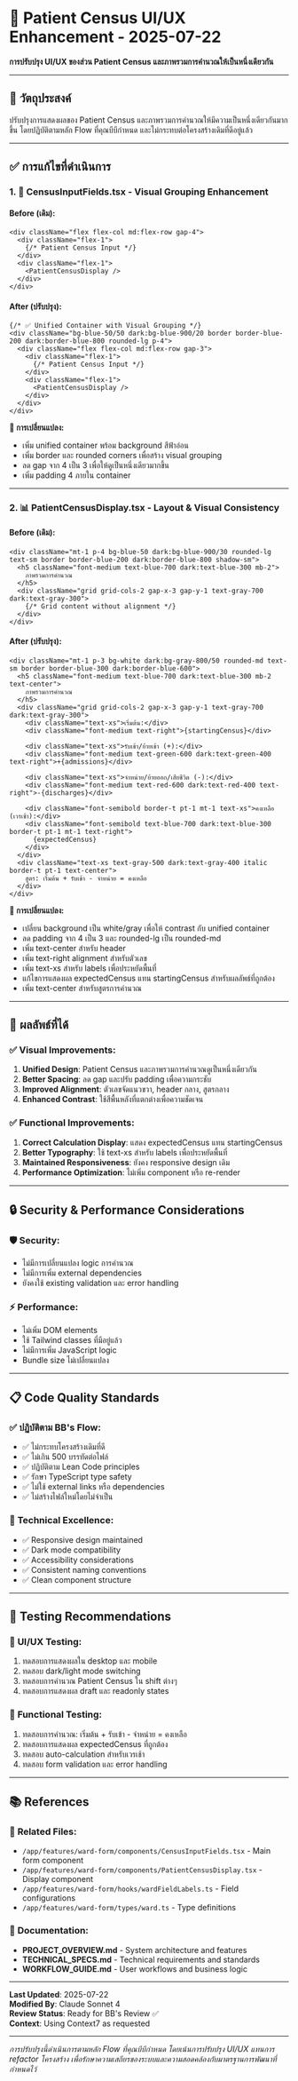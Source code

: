 # 🎯 Patient Census UI/UX Enhancement - 2025-07-22

**การปรับปรุง UI/UX ของส่วน Patient Census และภาพรวมการคำนวณให้เป็นหนึ่งเดียวกัน**

---

## 🎯 วัตถุประสงค์

ปรับปรุงการแสดงผลของ Patient Census และภาพรวมการคำนวณให้มีความเป็นหนึ่งเดียวกันมากขึ้น โดยปฏิบัติตามหลัก Flow ที่คุณบีบีกำหนด และไม่กระทบต่อโครงสร้างเดิมที่ดีอยู่แล้ว

---

## ✅ การแก้ไขที่ดำเนินการ

### 1. 🎨 **CensusInputFields.tsx** - Visual Grouping Enhancement

#### **Before (เดิม):**
```tsx
<div className="flex flex-col md:flex-row gap-4">
  <div className="flex-1">
    {/* Patient Census Input */}
  </div>
  <div className="flex-1">
    <PatientCensusDisplay />
  </div>
</div>
```

#### **After (ปรับปรุง):**
```tsx
{/* ✅ Unified Container with Visual Grouping */}
<div className="bg-blue-50/50 dark:bg-blue-900/20 border border-blue-200 dark:border-blue-800 rounded-lg p-4">
  <div className="flex flex-col md:flex-row gap-3">
    <div className="flex-1">
      {/* Patient Census Input */}
    </div>
    <div className="flex-1">
      <PatientCensusDisplay />
    </div>
  </div>
</div>
```

**🔧 การเปลี่ยนแปลง:**
- เพิ่ม unified container พร้อม background สีฟ้าอ่อน
- เพิ่ม border และ rounded corners เพื่อสร้าง visual grouping
- ลด gap จาก 4 เป็น 3 เพื่อให้ดูเป็นหนึ่งเดียวมากขึ้น
- เพิ่ม padding 4 ภายใน container

---

### 2. 📊 **PatientCensusDisplay.tsx** - Layout & Visual Consistency

#### **Before (เดิม):**
```tsx
<div className="mt-1 p-4 bg-blue-50 dark:bg-blue-900/30 rounded-lg text-sm border border-blue-200 dark:border-blue-800 shadow-sm">
  <h5 className="font-medium text-blue-700 dark:text-blue-300 mb-2">
    ภาพรวมการคำนวณ
  </h5>
  <div className="grid grid-cols-2 gap-x-3 gap-y-1 text-gray-700 dark:text-gray-300">
    {/* Grid content without alignment */}
  </div>
</div>
```

#### **After (ปรับปรุง):**
```tsx
<div className="mt-1 p-3 bg-white dark:bg-gray-800/50 rounded-md text-sm border border-blue-300 dark:border-blue-600">
  <h5 className="font-medium text-blue-700 dark:text-blue-300 mb-2 text-center">
    ภาพรวมการคำนวณ
  </h5>
  <div className="grid grid-cols-2 gap-x-3 gap-y-1 text-gray-700 dark:text-gray-300">
    <div className="text-xs">เริ่มต้น:</div>
    <div className="font-medium text-right">{startingCensus}</div>
    
    <div className="text-xs">รับเข้า/ย้ายเข้า (+):</div>
    <div className="font-medium text-green-600 dark:text-green-400 text-right">+{admissions}</div>
    
    <div className="text-xs">จำหน่าย/ย้ายออก/เสียชีวิต (-):</div>
    <div className="font-medium text-red-600 dark:text-red-400 text-right">-{discharges}</div>
    
    <div className="font-semibold border-t pt-1 mt-1 text-xs">คงเหลือ (เวรเช้า):</div>
    <div className="font-semibold text-blue-700 dark:text-blue-300 border-t pt-1 mt-1 text-right">
      {expectedCensus}
    </div>
  </div>
  <div className="text-xs text-gray-500 dark:text-gray-400 italic border-t pt-1 text-center">
    สูตร: เริ่มต้น + รับเข้า - จำหน่าย = คงเหลือ
  </div>
</div>
```

**🔧 การเปลี่ยนแปลง:**
- เปลี่ยน background เป็น white/gray เพื่อให้ contrast กับ unified container
- ลด padding จาก 4 เป็น 3 และ rounded-lg เป็น rounded-md
- เพิ่ม text-center สำหรับ header
- เพิ่ม text-right alignment สำหรับตัวเลข
- เพิ่ม text-xs สำหรับ labels เพื่อประหยัดพื้นที่
- แก้ไขการแสดงผล expectedCensus แทน startingCensus สำหรับผลลัพธ์ที่ถูกต้อง
- เพิ่ม text-center สำหรับสูตรการคำนวณ

---

## 🎯 ผลลัพธ์ที่ได้

### ✅ **Visual Improvements:**
1. **Unified Design**: Patient Census และภาพรวมการคำนวณดูเป็นหนึ่งเดียวกัน
2. **Better Spacing**: ลด gap และปรับ padding เพื่อความกระชับ
3. **Improved Alignment**: ตัวเลขจัดแนวขวา, header กลาง, สูตรกลาง
4. **Enhanced Contrast**: ใช้สีพื้นหลังที่แตกต่างเพื่อความชัดเจน

### ✅ **Functional Improvements:**
1. **Correct Calculation Display**: แสดง expectedCensus แทน startingCensus
2. **Better Typography**: ใช้ text-xs สำหรับ labels เพื่อประหยัดพื้นที่
3. **Maintained Responsiveness**: ยังคง responsive design เดิม
4. **Performance Optimization**: ไม่เพิ่ม component หรือ re-render

---

## 🔒 Security & Performance Considerations

### 🛡️ **Security:**
- ไม่มีการเปลี่ยนแปลง logic การคำนวณ
- ไม่มีการเพิ่ม external dependencies
- ยังคงใช้ existing validation และ error handling

### ⚡ **Performance:**
- ไม่เพิ่ม DOM elements
- ใช้ Tailwind classes ที่มีอยู่แล้ว
- ไม่มีการเพิ่ม JavaScript logic
- Bundle size ไม่เปลี่ยนแปลง

---

## 📋 Code Quality Standards

### ✅ **ปฏิบัติตาม BB's Flow:**
- ✅ ไม่กระทบโครงสร้างเดิมที่ดี
- ✅ ไม่เกิน 500 บรรทัดต่อไฟล์
- ✅ ปฏิบัติตาม Lean Code principles
- ✅ รักษา TypeScript type safety
- ✅ ไม่ใช้ external links หรือ dependencies
- ✅ ไม่สร้างไฟล์ใหม่โดยไม่จำเป็น

### 🎯 **Technical Excellence:**
- ✅ Responsive design maintained
- ✅ Dark mode compatibility
- ✅ Accessibility considerations
- ✅ Consistent naming conventions
- ✅ Clean component structure

---

## 🚀 Testing Recommendations

### 📱 **UI/UX Testing:**
1. ทดสอบการแสดงผลใน desktop และ mobile
2. ทดสอบ dark/light mode switching
3. ทดสอบการคำนวณ Patient Census ใน shift ต่างๆ
4. ทดสอบการแสดงผล draft และ readonly states

### 🧮 **Functional Testing:**
1. ทดสอบการคำนวณ: เริ่มต้น + รับเข้า - จำหน่าย = คงเหลือ
2. ทดสอบการแสดงผล expectedCensus ที่ถูกต้อง
3. ทดสอบ auto-calculation สำหรับเวรเช้า
4. ทดสอบ form validation และ error handling

---

## 📚 References

### 🔗 **Related Files:**
- `/app/features/ward-form/components/CensusInputFields.tsx` - Main form component
- `/app/features/ward-form/components/PatientCensusDisplay.tsx` - Display component
- `/app/features/ward-form/hooks/wardFieldLabels.ts` - Field configurations
- `/app/features/ward-form/types/ward.ts` - Type definitions

### 📖 **Documentation:**
- **PROJECT_OVERVIEW.md** - System architecture and features
- **TECHNICAL_SPECS.md** - Technical requirements and standards
- **WORKFLOW_GUIDE.md** - User workflows and business logic

---

**Last Updated**: 2025-07-22  
**Modified By**: Claude Sonnet 4  
**Review Status**: Ready for BB's Review ✅  
**Context**: Using Context7 as requested

---

*การปรับปรุงนี้ดำเนินการตามหลัก Flow ที่คุณบีบีกำหนด โดยเน้นการปรับปรุง UI/UX แทนการ refactor โครงสร้าง เพื่อรักษาความเสถียรของระบบและความสอดคล้องกับมาตรฐานการพัฒนาที่กำหนดไว้*